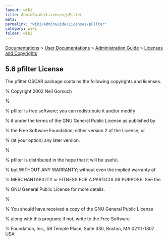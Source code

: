 ```yaml
---
layout: wiki
title: AdminGuide/Licenses/pFilter
meta: 
permalink: "wiki/AdminGuide/Licenses/pFilter"
category: wiki
folder: wiki
---
```

<!-- Name: AdminGuide/Licenses/pFilter -->
<!-- Version: 2 -->
<!-- Author: jparpail -->
[Documentations](../../Document) > [User Documentations](../../Support) > [Administration Guide](../../AdminGuideDoc) > [Licenses and Copyrights](../LicensesDoc)

## 5.6 pfilter License

The pfilter OSCAR package contains the following copyrights and licenses.

% Copyright 2002 Neil Gorsuch

%

% pfilter is free software; you can redistribute it and/or modify

% it under the terms of the GNU General Public License as published by

% the Free Software Foundation; either version 2 of the License, or

% (at your option) any later version.

%

% pfilter is distributed in the hope that it will be useful,

% but WITHOUT ANY WARRANTY; without even the implied warranty of

% MERCHANTABILITY or FITNESS FOR A PARTICULAR PURPOSE. See the

% GNU General Public License for more details.

%

% You should have received a copy of the GNU General Public License

% along with this program; if not, write to the Free Software

% Foundation, Inc., 59 Temple Place, Suite 330, Boston, MA 02111-1307 USA

